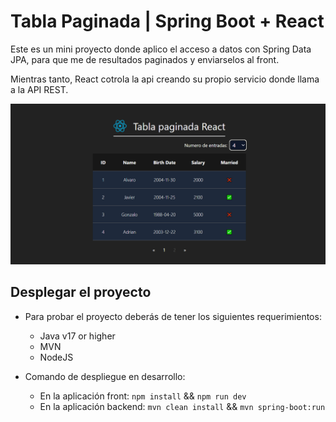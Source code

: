 # Tabla Paginada | Spring Boot + React

Este es un mini proyecto donde aplico el acceso a datos con Spring Data JPA, para que me de resultados paginados y enviarselos al front.

Mientras tanto, React cotrola la api creando su propio servicio donde llama a la API REST.

![alt text](./DemoTablaPaginada.png)

## Desplegar el proyecto

* Para probar el proyecto deberás de tener los siguientes requerimientos:

    * Java v17 or higher
    * MVN 
    * NodeJS 

* Comando de despliegue en desarrollo:
    * En la aplicación front:
    `npm install` &&  `npm run dev`
    * En la aplicación backend:
    `mvn clean install` && `mvn spring-boot:run`